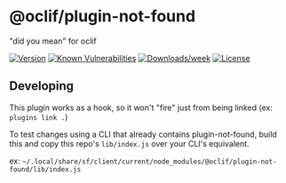@oclif/plugin-not-found
========================

&#34;did you mean&#34; for oclif

[![Version](https://img.shields.io/npm/v/@oclif/plugin-not-found.svg)](https://npmjs.org/package/@oclif/plugin-not-found)
[![Known Vulnerabilities](https://snyk.io/test/npm/@oclif/plugin-not-found/badge.svg)](https://snyk.io/test/npm/@oclif/plugin-not-found)
[![Downloads/week](https://img.shields.io/npm/dw/@oclif/plugin-not-found.svg)](https://npmjs.org/package/@oclif/plugin-not-found)
[![License](https://img.shields.io/npm/l/@oclif/plugin-not-found.svg)](https://github.com/oclif/plugin-not-found/blob/main/package.json)

## Developing

This plugin works as a hook, so it won't "fire" just from being linked (ex: `plugins link .`)

To test changes using a CLI that already contains plugin-not-found, build this and copy this repo's `lib/index.js` over your CLI's equivalent.

ex: `~/.local/share/sf/client/current/node_modules/@oclif/plugin-not-found/lib/index.js`